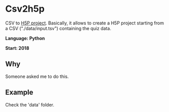 # Csv2h5p
CSV to [H5P project](https://h5p.org/). Basically, it allows to create a H5P project starting from a CSV ("./data/input.tsv") containing the quiz data.

**Language: Python**

**Start: 2018**

## Why
Someone asked me to do this.

## Example
Check the 'data' folder.
